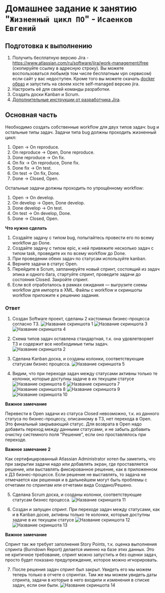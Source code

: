 # Домашнее задание к занятию "`Жизненный цикл ПО`" - `Исаенков Евгений`

## Подготовка к выполнению

1. Получить бесплатную версию Jira - https://www.atlassian.com/ru/software/jira/work-management/free (скопируйте ссылку в адресную строку). Вы можете воспользоваться любым(в том числе бесплатным vpn сервисом) если сайт у вас недоступен. Кроме того вы можете скачать [docker образ](https://hub.docker.com/r/atlassian/jira-software/#) и запустить на своем хосте self-managed версию jira.
2. Настроить её для своей команды разработки.
3. Создать доски Kanban и Scrum.
4. [Дополнительные инструкции от разработчика Jira](https://support.atlassian.com/jira-cloud-administration/docs/import-and-export-issue-workflows/).

## Основная часть

Необходимо создать собственные workflow для двух типов задач: bug и остальные типы задач. Задачи типа bug должны проходить жизненный цикл:

1. Open -> On reproduce.
2. On reproduce -> Open, Done reproduce.
3. Done reproduce -> On fix.
4. On fix -> On reproduce, Done fix.
5. Done fix -> On test.
6. On test -> On fix, Done.
7. Done -> Closed, Open.

Остальные задачи должны проходить по упрощённому workflow:

1. Open -> On develop.
2. On develop -> Open, Done develop.
3. Done develop -> On test.
4. On test -> On develop, Done.
5. Done -> Closed, Open.

**Что нужно сделать**

1. Создайте задачу с типом bug, попытайтесь провести его по всему workflow до Done. 
2. Создайте задачу с типом epic, к ней привяжите несколько задач с типом task, проведите их по всему workflow до Done. 
3. При проведении обеих задач по статусам используйте kanban. 
4. Верните задачи в статус Open.
5. Перейдите в Scrum, запланируйте новый спринт, состоящий из задач эпика и одного бага, стартуйте спринт, проведите задачи до состояния Closed. Закройте спринт.
6. Если всё отработалось в рамках ожидания — выгрузите схемы workflow для импорта в XML. Файлы с workflow и скриншоты workflow приложите к решению задания.


### Ответ

1. Создан Software проект, сделаны 2 кастомных бизнес-процесса согласно ТЗ. 
![Название скриншота 1](https://github.com/Udjin79/netology_hw/blob/main/img/09shcicd1_1.png?raw=true)
![Название скриншота 3](https://github.com/Udjin79/netology_hw/blob/main/img/09shcicd1_3.png?raw=true)
![Название скриншота 4](https://github.com/Udjin79/netology_hw/blob/main/img/09shcicd1_4.png?raw=true)

2. Схема типов задач оставлена стандартная, т.к. она удовлетворяет ТЗ и содержит все необходимые типы задач.
![Название скриншота 2](https://github.com/Udjin79/netology_hw/blob/main/img/09shcicd1_2.png?raw=true)

3. Сделана Kanban доска, и созданы колонки, соответствующие статусам бизнес процесса.
![Название скриншота 5](https://github.com/Udjin79/netology_hw/blob/main/img/09shcicd1_5.png?raw=true)

4. Видим, что при переходе задач между статусами активны только те колонки, которые доступны задаче в их текущем статусе
![Название скриншота 6](https://github.com/Udjin79/netology_hw/blob/main/img/09shcicd1_6.png?raw=true)
![Название скриншота 7](https://github.com/Udjin79/netology_hw/blob/main/img/09shcicd1_7.png?raw=true)
![Название скриншота 8](https://github.com/Udjin79/netology_hw/blob/main/img/09shcicd1_8.png?raw=true)
![Название скриншота 9](https://github.com/Udjin79/netology_hw/blob/main/img/09shcicd1_9.png?raw=true)
![Название скриншота 10](https://github.com/Udjin79/netology_hw/blob/main/img/09shcicd1_10.png?raw=true)

**Важное замечание**

Перевести в Open задачи из статуса Closed невозможно, т.к. из данного статуса по бизнес-процессу, описанному в ТЗ, нет перехода в Open. Это финальный закрывающий статус. Для возврата в Open надо добавить переход между данными статусами, и не забыть добавить очистку системного поля "Решение", если оно проставлялось при переходе.

**Важное замечание 2**

Как сертифицированный Atlassian Administrator хотел бы заметить, что при закрытии задачи надо или добавлять экран, где проставляется решение, или выставлять фиксированное решение, как в приложенном к ДЗ бизнес-процессе. Если решение не выставлять, то задача не отмечается как решенная и в дальнейшем могут быть проблемы с отчетами по спринтам или отчетами вида Создано/Решено.

5. Сделана Scrum доска, и созданы колонки, соответствующие статусам бизнес процесса.
![Название скриншота 11](https://github.com/Udjin79/netology_hw/blob/main/img/09shcicd1_11.png?raw=true)

6. Создан и запущен спринт. При переходе задач между статусами, как и в Kanban доске, активны только те колонки, которые доступны задаче в их текущем статусе
![Название скриншота 12](https://github.com/Udjin79/netology_hw/blob/main/img/09shcicd1_12.png?raw=true)
![Название скриншота 13](https://github.com/Udjin79/netology_hw/blob/main/img/09shcicd1_13.png?raw=true)

**Важное замечание**

Спринт так же требует заполнения Story Points, т.к. оценка выполнения спринта (Burndown Report) делается именно на базе этих данных.
Это не критичное требование, спринт можно запустить и без оценки задач, просто будет показано предупреждение, которое можно игнорировать.

7. После решения задач спринт был закрыт. Увидеть его мы можем теперь только в отчете о спринтах. Там же мы можем увидеть даты спринта, задачи в которые в него входили и изменения в списке задач, если они были.
![Название скриншота 14](https://github.com/Udjin79/netology_hw/blob/main/img/09shcicd1_14.png?raw=true)
